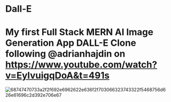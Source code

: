 # Dall-E
# My first Full Stack MERN AI Image Generation App DALL-E Clone following @adrianhajdin on https://www.youtube.com/watch?v=EyIvuigqDoA&t=491s
![68747470733a2f2f692e6962622e636f2f703066323743322f5468756d626e61696c2d392e706e67](https://user-images.githubusercontent.com/40072373/226223834-551a3a67-6b73-425f-ae3f-05eda2c50466.png)
